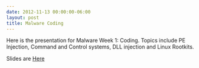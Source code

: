 ```yaml
---
date: 2012-11-13 00:00:00-06:00
layout: post
title: Malware Coding
---
```


Here is the presentation for Malware Week 1: Coding. Topics include PE Injection, Command and Control systems, DLL injection and Linux Rootkits.

Slides are [Here](http://csg.utdallas.edu/wp-content/uploads/2012/11/malware-presentation1.pdf)
